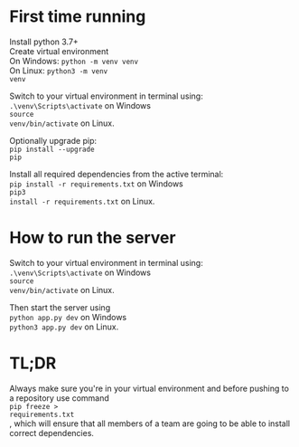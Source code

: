 # First time running

Install python 3.7+<br>
Create virtual environment <br>
On Windows:
<code>python -m venv venv</code><br>
On Linux:
<code>python3 -m venv venv</code>

Switch to your virtual environment in terminal using: <br>
<code>.\venv\Scripts\activate</code> on Windows<br>
<code>source venv/bin/activate</code> on Linux.

Optionally upgrade pip: <br>
<code>pip install --upgrade pip</code>

Install all required dependencies from the active terminal:<br>
<code>pip install -r requirements.txt</code> on Windows<br>
<code>pip3 install -r requirements.txt</code> on Linux.

# How to run the server

Switch to your virtual environment in terminal using: <br>
<code>.\venv\Scripts\activate</code> on Windows<br>
<code>source venv/bin/activate</code> on Linux.

Then start the server using <br>
<code>python app.py dev</code> on Windows <br>
<code>python3 app.py dev</code> on Linux.

# TL;DR
Always make sure you're in your virtual environment and 
before pushing to a repository use command<br>
<code>pip freeze > requirements.txt</code><br>,
which will ensure that all members of a team are going to be able to install
correct dependencies.